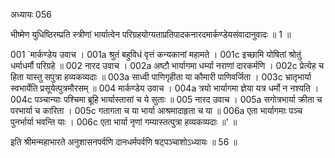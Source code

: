 अध्यायः 056

भीष्मेण युधिष्ठिरम्प्रति स्त्रीणां भार्यात्वेन परिग्रहयोग्यताप्रतिपादकनारदमार्कण्डेयसंवादानुवादः ॥ 1 ॥
	
001	`मार्कण्डेय उवाच ।
001a	श्रुतं बहुविधं वृत्तं कन्यकानां महामते ।
001c	इच्छामि योषितां श्रोतुं धर्माधर्मौ परिग्रहे ॥
002	नारद उवाच ।
002a	अष्टौ भार्यागमा धर्म्या नराणां दारकर्मणि ।
002c	प्रेत्येह च हिता यास्तु सपुत्रा हव्यकव्यदाः ॥
003a	साध्वी पाणिगृहीता या कौमारी पाणिवर्जिता ।
003c	भ्रातृभार्या स्वभार्येति प्रसूयेत्पुत्रमौरसम् ॥
004	मार्कण्डेय उवाच ।
004a	त्रयो भार्यागमा ज्ञेया यत्र धर्मो न नश्यति ।
004c	पञ्चान्याः पश्चिमा ब्रूहि भार्यास्तासां च ये सुताः ॥
005	नारद उवाच ।
005a	सगोत्रभार्या क्रीता च परभार्या च कारिता ।
005c	गतागता च या भार्या आश्रमादाहृता च या ॥
006a	एता भार्यागमाः पञ्च पुनर्भार्या भवन्ति याः ।
006c	एता भार्या नृणां गम्यास्तत्पुत्रा हव्यकव्यदाः ॥' ॥

इति श्रीमन्महाभारते अनुशासनपर्वणि दानधर्मपर्वणि षट्पञ्चाशोऽध्यायः ॥ 56 ॥
